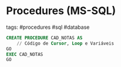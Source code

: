 # Procedures (MS-SQL)
tags: #procedures #sql #database

```sql
CREATE PROCEDURE CAD_NOTAS AS 
	// Código de Cursor, Loop e Variáveis
GO
EXEC CAD_NOTAS
GO
